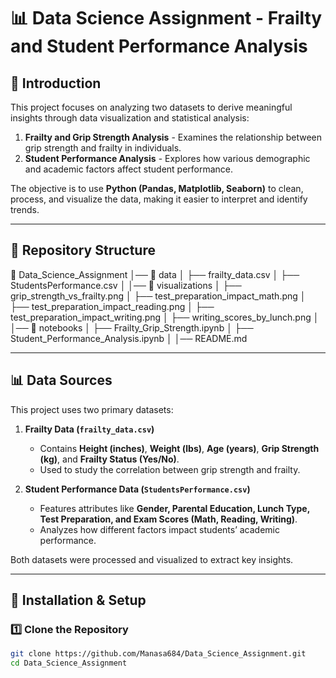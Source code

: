 # 📊 Data Science Assignment - Frailty and Student Performance Analysis

## 📌 Introduction
This project focuses on analyzing two datasets to derive meaningful insights through data visualization and statistical analysis:

1. **Frailty and Grip Strength Analysis** - Examines the relationship between grip strength and frailty in individuals.
2. **Student Performance Analysis** - Explores how various demographic and academic factors affect student performance.

The objective is to use **Python (Pandas, Matplotlib, Seaborn)** to clean, process, and visualize the data, making it easier to interpret and identify trends.

---

## 📂 Repository Structure
📂 Data_Science_Assignment │── 📂 data │ ├── frailty_data.csv │ ├── StudentsPerformance.csv │ │── 📂 visualizations │ ├── grip_strength_vs_frailty.png │ ├── test_preparation_impact_math.png │ ├── test_preparation_impact_reading.png │ ├── test_preparation_impact_writing.png │ ├── writing_scores_by_lunch.png │ │── 📂 notebooks │ ├── Frailty_Grip_Strength.ipynb │ ├── Student_Performance_Analysis.ipynb │ │── README.md


---

## 📊 Data Sources
This project uses two primary datasets:

1. **Frailty Data (`frailty_data.csv`)**
   - Contains **Height (inches)**, **Weight (lbs)**, **Age (years)**, **Grip Strength (kg)**, and **Frailty Status (Yes/No)**.
   - Used to study the correlation between grip strength and frailty.

2. **Student Performance Data (`StudentsPerformance.csv`)**
   - Features attributes like **Gender, Parental Education, Lunch Type, Test Preparation, and Exam Scores (Math, Reading, Writing)**.
   - Analyzes how different factors impact students’ academic performance.

Both datasets were processed and visualized to extract key insights.

---

## 🚀 Installation & Setup

### **1️⃣ Clone the Repository**
```sh
git clone https://github.com/Manasa684/Data_Science_Assignment.git
cd Data_Science_Assignment
